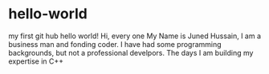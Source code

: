 # hello-world
my first git hub hello world!
Hi, every one My Name is Juned Hussain, I am a business man and fonding coder. I have had some programming backgrounds, but not a professional develpors. The days I am building my expertise in C++
